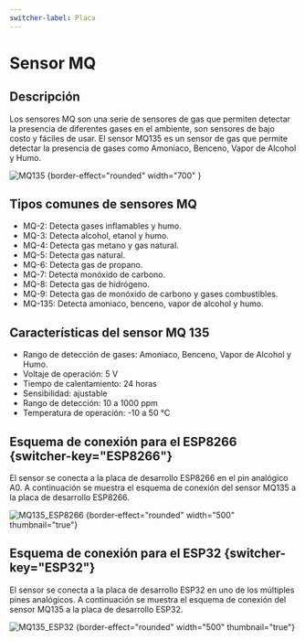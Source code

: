 ```yaml
---
switcher-label: Placa
---
```


# Sensor MQ

## Descripción

Los sensores MQ son una serie de sensores de gas que permiten detectar la presencia de diferentes gases en el ambiente,
son sensores de bajo costo y fáciles de usar. El sensor MQ135 es un sensor de gas que permite detectar la presencia de
gases como Amoniaco, Benceno, Vapor de Alcohol y Humo.

![MQ135](MQ135.png) {border-effect="rounded" width="700" }

## Tipos comunes de sensores MQ

- MQ-2: Detecta gases inflamables y humo.
- MQ-3: Detecta alcohol, etanol y humo.
- MQ-4: Detecta gas metano y gas natural.
- MQ-5: Detecta gas natural.
- MQ-6: Detecta gas de propano.
- MQ-7: Detecta monóxido de carbono.
- MQ-8: Detecta gas de hidrógeno.
- MQ-9: Detecta gas de monóxido de carbono y gases combustibles.
- MQ-135: Detecta amoniaco, benceno, vapor de alcohol y humo.

## Características del sensor MQ 135

- Rango de detección de gases: Amoniaco, Benceno, Vapor de Alcohol y Humo.
- Voltaje de operación: 5 V
- Tiempo de calentamiento: 24 horas
- Sensibilidad: ajustable
- Rango de detección: 10 a 1000 ppm
- Temperatura de operación: -10 a 50 °C

## Esquema de conexión para el ESP8266 {switcher-key="ESP8266"}

El sensor se conecta a la placa de desarrollo ESP8266 en el pin analógico A0. A continuación se muestra el esquema de
conexión del sensor MQ135 a la placa de desarrollo ESP8266.

![MQ135_ESP8266](MQ135_ESP8266.png) {border-effect="rounded" width="500" thumbnail="true"}

## Esquema de conexión para el ESP32 {switcher-key="ESP32"}

El sensor se conecta a la placa de desarrollo ESP32 en uno de los múltiples pines analógicos. A continuación se muestra
el esquema de conexión del sensor MQ135 a la placa de desarrollo ESP32.

![MQ135_ESP32](MQ135_ESP32.png) {border-effect="rounded" width="500" thumbnail="true"}

